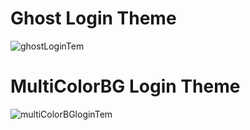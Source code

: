 # Ghost Login Theme
![ghostLoginTem](https://github.com/thowfickofficial/LoginPage_Category/assets/141597540/d5f4f6cf-7277-4183-ab18-27986e8a6e0b)


# MultiColorBG Login Theme

![multiColorBGloginTem](https://github.com/thowfickofficial/LoginPage_Category/assets/141597540/80896794-75cb-4089-8067-e50a8596aa7f)
